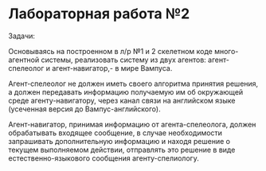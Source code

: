 # Лабораторная работа №2

Задачи:

Основываясь на построенном в л/р №1 и 2 скелетном коде много-агентной системы, реализовать систему из двух агентов: агент-спелеолог и агент-навигатор,- в мире Вампуса.

Агент-спелеолог не должен иметь своего алгоритма принятия решения, а должен передавать информацию получаемую им об окружающей среде агенту-навигатору, через канал связи на английском языке (усеченная версия до Вампус-английского).

Агент-навигатор, принимая информацию от агента-спелеолога, должен обрабатывать входящее сообщение, в случае необходимости запрашивать дополнительную информацию и находя решение о текущем выполняемом действии, отправлять это решение в виде естественно-языкового сообщения агенту-спелиологу.

